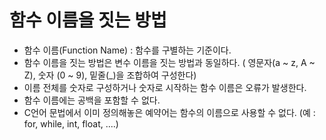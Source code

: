 # 함수 이름을 짓는 방법

- 함수 이름(Function Name) : 함수를 구별하는 기준이다.
- 함수 이름을 짓는 방법은 변수 이름을 짓는 방법과 동일하다. ( 영문자(a ~ z, A ~ Z), 숫자 (0 ~ 9), 밑줄(_)을 조합하여 구성한다)
- 이름 전체를 숫자로 구성하거나 숫자로 시작하는 함수 이름은 오류가 발생한다.
- 함수 이름에는 공백을 포함할 수 없다.
- C언어 문법에서 이미 정의해놓은 예약어는 함수의 이름으로 사용할 수 없다. (예 : for, while, int, float, ....)